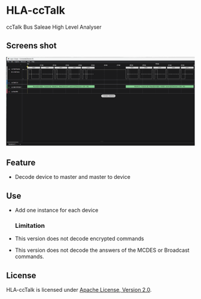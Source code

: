 # HLA-ccTalk

ccTalk Bus Saleae High Level Analyser

## Screens shot

![Screenshot](ccTalk.png "ccTalk")

## Feature

* Decode device to master and master to device

## Use

* Add one instance for each device

  ### Limitation
* This version does not decode encrypted commands
* This version does not decode the answers of the MCDES or Broadcast commands.

## License

HLA-ccTalk is licensed under [Apache License, Version 2.0](LICENSE).
